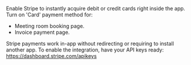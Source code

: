 Enable Stripe to instantly acquire debit or credit cards right inside the app. Turn on 'Card' payment method for:
- Meeting room booking page.
- Invoice payment page.

Stripe payments work in-app without redirecting or requiring to install another app. To enable the integration, have your API keys ready: https://dashboard.stripe.com/apikeys